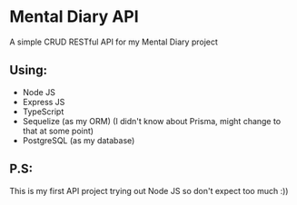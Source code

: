 # Mental Diary API
A simple CRUD RESTful API for my Mental Diary project

## Using:
- Node JS
- Express JS
- TypeScript
- Sequelize (as my ORM) (I didn't know about Prisma, might change to that at some point)
- PostgreSQL (as my database)

## P.S: 
This is my first API project trying out Node JS so don't expect too much :))
